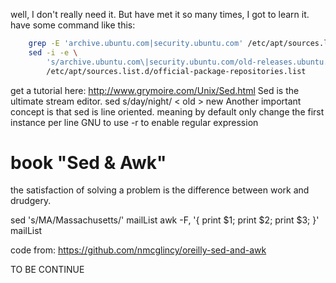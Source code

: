 well, I don't really need it. But have met it so many times, I got to learn it.
have some command like this:
```bash
    grep -E 'archive.ubuntu.com|security.ubuntu.com' /etc/apt/sources.list.d/*
    sed -i -e \
        's/archive.ubuntu.com\|security.ubuntu.com/old-releases.ubuntu.com/g' \
        /etc/apt/sources.list.d/official-package-repositories.list
```

get a tutorial here: http://www.grymoire.com/Unix/Sed.html
Sed is the ultimate stream editor.
sed s/day/night/ < old > new
Another important concept is that sed is line oriented.
meaning by default only change the first instance per line
GNU to use -r to enable regular expression

book "Sed & Awk"
================================================================================

the satisfaction of solving a problem is the difference between work and drudgery.

sed 's/MA/Massachusetts/' mailList
awk -F, '{ print $1; print $2; print $3; }' mailList

code from: https://github.com/nmcglincy/oreilly-sed-and-awk

TO BE CONTINUE
